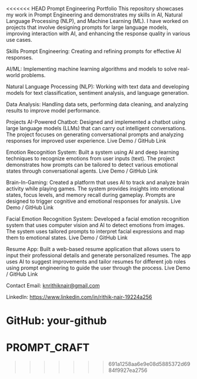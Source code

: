 <<<<<<< HEAD
Prompt Engineering Portfolio
This repository showcases my work in Prompt Engineering and demonstrates my skills in AI, Natural Language Processing (NLP), and Machine Learning (ML). I have worked on projects that involve designing prompts for large language models, improving interaction with AI, and enhancing the response quality in various use cases.

Skills
Prompt Engineering: Creating and refining prompts for effective AI responses.

AI/ML: Implementing machine learning algorithms and models to solve real-world problems.

Natural Language Processing (NLP): Working with text data and developing models for text classification, sentiment analysis, and language generation.

Data Analysis: Handling data sets, performing data cleaning, and analyzing results to improve model performance.

Projects
AI-Powered Chatbot:
Designed and implemented a chatbot using large language models (LLMs) that can carry out intelligent conversations. The project focuses on generating conversational prompts and analyzing responses for improved user experience.
Live Demo / GitHub Link

Emotion Recognition System:
Built a system using AI and deep learning techniques to recognize emotions from user inputs (text). The project demonstrates how prompts can be tailored to detect various emotional states through conversational agents.
Live Demo / GitHub Link

Brain-In-Gaming:
Created a platform that uses AI to track and analyze brain activity while playing games. The system provides insights into emotional states, focus levels, and memory recall during gameplay. Prompts are designed to trigger cognitive and emotional responses for analysis.
Live Demo / GitHub Link

Facial Emotion Recognition System:
Developed a facial emotion recognition system that uses computer vision and AI to detect emotions from images. The system uses tailored prompts to interpret facial expressions and map them to emotional states.
Live Demo / GitHub Link

Resume App:
Built a web-based resume application that allows users to input their professional details and generate personalized resumes. The app uses AI to suggest improvements and tailor resumes for different job roles using prompt engineering to guide the user through the process.
Live Demo / GitHub Link

Contact
Email: knrithiknair@gmail.com

LinkedIn: https://www.linkedin.com/in/rithik-nair-19224a256

GitHub: your-github
=======
# PROMPT_CRAFT
>>>>>>> 691a1258aa6e9e08d5885372d6984f9927ea2756
